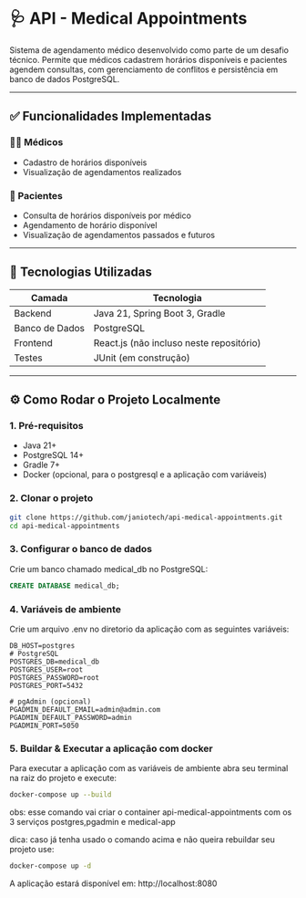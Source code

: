# 🩺 API - Medical Appointments

Sistema de agendamento médico desenvolvido como parte de um desafio técnico. Permite que médicos cadastrem horários disponíveis e pacientes agendem consultas, com gerenciamento de conflitos e persistência em banco de dados PostgreSQL.

---


## ✅ Funcionalidades Implementadas

### 👨‍⚕️ Médicos
- Cadastro de horários disponíveis
- Visualização de agendamentos realizados


### 👤 Pacientes
- Consulta de horários disponíveis por médico
- Agendamento de horário disponível
- Visualização de agendamentos passados e futuros

---


## 🧠 Tecnologias Utilizadas

| Camada         | Tecnologia        |
|----------------|-------------------|
| Backend        | Java 21, Spring Boot 3, Gradle |
| Banco de Dados | PostgreSQL        |
| Frontend       | React.js (não incluso neste repositório) |
| Testes         | JUnit (em construção) |

---

## ⚙️ Como Rodar o Projeto Localmente

### 1. Pré-requisitos

- Java 21+
- PostgreSQL 14+
- Gradle 7+
- Docker (opcional, para o postgresql e a aplicação com variáveis)

### 2. Clonar o projeto

```bash
git clone https://github.com/janiotech/api-medical-appointments.git
cd api-medical-appointments
```

### 3. Configurar o banco de dados

Crie um banco chamado medical_db no PostgreSQL:
```sql
CREATE DATABASE medical_db;
```

### 4. Variáveis de ambiente

Crie um arquivo .env no diretorio da aplicação com as seguintes variáveis:
```env
DB_HOST=postgres
# PostgreSQL
POSTGRES_DB=medical_db
POSTGRES_USER=root
POSTGRES_PASSWORD=root
POSTGRES_PORT=5432

# pgAdmin (opcional)
PGADMIN_DEFAULT_EMAIL=admin@admin.com
PGADMIN_DEFAULT_PASSWORD=admin
PGADMIN_PORT=5050
```

### 5. Buildar & Executar a aplicação com docker

Para executar a aplicação com as variáveis de ambiente abra seu terminal na raiz do projeto e execute:
```bash
docker-compose up --build
```
obs: esse comando vai criar o container api-medical-appointments com os 3 serviços postgres,pgadmin e medical-app


dica: caso já tenha usado o comando acima e não queira rebuildar seu projeto use:
```bash
docker-compose up -d
```

A aplicação estará disponível em: http://localhost:8080



